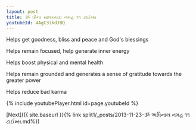 ```yaml
---
layout: post
title: ૐ ઘીના સાધકયાઇ નમહ ૧૧ ટાઈમ્સ
youtubeId: 4AgC3ikdJBQ
---
```

 
 
Helps get goodness, bliss and peace and God's blessings
 
Helps remain focused, help generate inner energy 
 
Helps boost physical and mental health 
 
Helps remain grounded and generates a sense of gratitude towards the greater power 
 
Helps reduce bad karma
 
 
 
 


{% include youtubePlayer.html id=page.youtubeId %}
 
[Next]({{ site.baseurl }}{% link  split1/_posts/2013-11-23-ૐ અધિનાય નમહ ૧૧ ટાઈમ્સ.md%})
 
